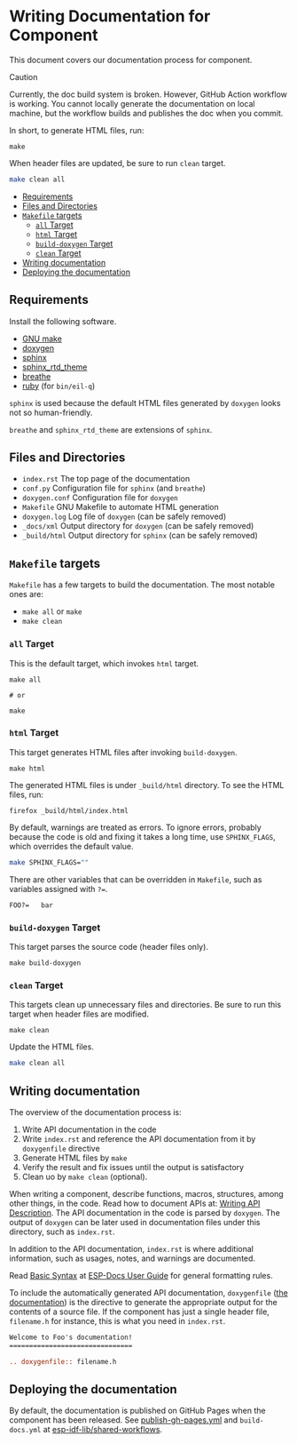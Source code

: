 # Writing Documentation for Component

This document covers our documentation process for component.

> [!CAUTION]
> Currently, the doc build system is broken. However, GitHub Action workflow
> is working. You cannot locally generate the documentation on local machine,
> but the workflow builds and publishes the doc when you commit.


In short, to generate HTML files, run:
```shell
make
```

When header files are updated, be sure to run `clean` target.

```sh
make clean all
```

<!-- vim-markdown-toc GFM -->

* [Requirements](#requirements)
* [Files and Directories](#files-and-directories)
* [`Makefile` targets](#makefile-targets)
    * [`all` Target](#all-target)
    * [`html` Target](#html-target)
    * [`build-doxygen` Target](#build-doxygen-target)
    * [`clean` Target](#clean-target)
* [Writing documentation](#writing-documentation)
* [Deploying the documentation](#deploying-the-documentation)

<!-- vim-markdown-toc -->

## Requirements

Install the following software.

* [GNU make](https://www.gnu.org/software/make/)
* [doxygen](https://www.doxygen.nl/)
* [sphinx](https://www.sphinx-doc.org/)
* [sphinx_rtd_theme](https://sphinx-rtd-theme.readthedocs.io/)
* [breathe](https://breathe.readthedocs.io/)
* [ruby](https://www.ruby-lang.org/) (for `bin/eil-q`)

`sphinx` is used because the default HTML files generated by `doxygen` looks
not so human-friendly.

`breathe` and `sphinx_rtd_theme` are extensions of `sphinx`.

## Files and Directories

* `index.rst` The top page of the documentation
* `conf.py` Configuration file for `sphinx` (and `breathe`)
* `doxygen.conf` Configuration file for `doxygen`
* `Makefile` GNU Makefile to automate HTML generation
* `doxygen.log` Log file of `doxygen` (can be safely removed)
* `_docs/xml` Output directory for `doxygen` (can be safely removed)
* `_build/html` Output directory for `sphinx` (can be safely removed)

## `Makefile` targets

`Makefile` has a few targets to build the documentation. The most notable ones
are:

* `make all` or `make`
* `make clean`

### `all` Target

This is the default target, which invokes `html` target.

```shell
make all

# or

make
```

### `html` Target

This target generates HTML files after invoking `build-doxygen`.

```shell
make html
```

The generated HTML files is under `_build/html` directory. To see the HTML
files, run:

```shell
firefox _build/html/index.html
```

By default, warnings are treated as errors. To ignore errors, probably because
the code is old and fixing it takes a long time, use `SPHINX_FLAGS`, which
overrides the default value.


```sh
make SPHINX_FLAGS=""
```

There are other variables that can be overridden in `Makefile`, such as variables
assigned with `?=`.

```make
FOO?=   bar
```

### `build-doxygen` Target

This target parses the source code (header files only).

```shell
make build-doxygen
```

### `clean` Target

This targets clean up unnecessary files and directories. Be sure to run this
target when header files are modified.

```shell
make clean
```

Update the HTML files.

```sh
make clean all
```

## Writing documentation

The overview of the documentation process is:

1. Write API documentation in the code
1. Write `index.rst` and reference the API documentation from it by
   `doxygenfile` directive
1. Generate HTML files by `make`
1. Verify the result and fix issues until the output is satisfactory
1. Clean uo by `make clean` (optional).

When writing a component, describe functions, macros, structures, among other
things, in the code. Read how to document APIs at:
[Writing API Description](https://docs.espressif.com/projects/esp-docs/en/latest/writing-documentation/writing-api-documentation.html).
The API documentation in the code is parsed by `doxygen`. The output of
`doxygen` can be later used in documentation files under this directory, such
as `index.rst`.

In addition to the API documentation, `index.rst` is where additional
information, such as usages, notes, and warnings are documented.

Read
[Basic Syntax](https://docs.espressif.com/projects/esp-docs/en/latest/writing-documentation/basic-syntax.html)
at
[ESP-Docs User Guide](https://docs.espressif.com/projects/esp-docs/en/latest/)
for general formatting rules.

To include the automatically generated API documentation, `doxygenfile`
([the documentation](https://breathe.readthedocs.io/en/latest/directives.html#doxygenfile))
is the directive to generate the appropriate output for the contents of a
source file. If the component has just a single header file, `filename.h` for
instance,  this is what you need in `index.rst`.

```rst
Welcome to Foo's documentation!
===============================

.. doxygenfile:: filename.h
```

## Deploying the documentation

By default, the documentation is published on GitHub Pages when the component
has been released. See [publish-gh-pages.yml](../.github/workflows/publish-doc.yml])
and `build-docs.yml` at
[esp-idf-lib/shared-workflows](https://github.com/esp-idf-lib/shared-workflows/tree/main/.github/workflows).
